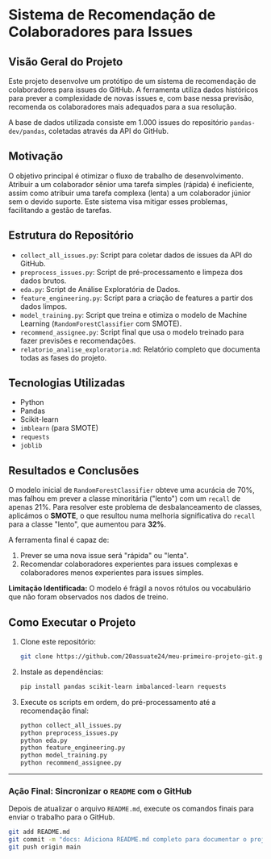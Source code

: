 # Sistema de Recomendação de Colaboradores para Issues

## Visão Geral do Projeto

Este projeto desenvolve um protótipo de um sistema de recomendação de colaboradores para issues do GitHub. A ferramenta utiliza dados históricos para prever a complexidade de novas issues e, com base nessa previsão, recomenda os colaboradores mais adequados para a sua resolução.

A base de dados utilizada consiste em 1.000 issues do repositório `pandas-dev/pandas`, coletadas através da API do GitHub.

## Motivação

O objetivo principal é otimizar o fluxo de trabalho de desenvolvimento. Atribuir a um colaborador sênior uma tarefa simples (rápida) é ineficiente, assim como atribuir uma tarefa complexa (lenta) a um colaborador júnior sem o devido suporte. Este sistema visa mitigar esses problemas, facilitando a gestão de tarefas.

## Estrutura do Repositório

* `collect_all_issues.py`: Script para coletar dados de issues da API do GitHub.
* `preprocess_issues.py`: Script de pré-processamento e limpeza dos dados brutos.
* `eda.py`: Script de Análise Exploratória de Dados.
* `feature_engineering.py`: Script para a criação de features a partir dos dados limpos.
* `model_training.py`: Script que treina e otimiza o modelo de Machine Learning (`RandomForestClassifier` com SMOTE).
* `recommend_assignee.py`: Script final que usa o modelo treinado para fazer previsões e recomendações.
* `relatorio_analise_exploratoria.md`: Relatório completo que documenta todas as fases do projeto.

## Tecnologias Utilizadas

* Python
* Pandas
* Scikit-learn
* `imblearn` (para SMOTE)
* `requests`
* `joblib`

## Resultados e Conclusões

O modelo inicial de `RandomForestClassifier` obteve uma acurácia de 70%, mas falhou em prever a classe minoritária ("lento") com um `recall` de apenas 21%. Para resolver este problema de desbalanceamento de classes, aplicámos o **SMOTE**, o que resultou numa melhoria significativa do `recall` para a classe "lento", que aumentou para **32%**.

A ferramenta final é capaz de:
1.  Prever se uma nova issue será "rápida" ou "lenta".
2.  Recomendar colaboradores experientes para issues complexas e colaboradores menos experientes para issues simples.

**Limitação Identificada:** O modelo é frágil a novos rótulos ou vocabulário que não foram observados nos dados de treino.

## Como Executar o Projeto

1.  Clone este repositório:
    ```bash
    git clone https://github.com/20assuate24/meu-primeiro-projeto-git.git
    ```
2.  Instale as dependências:
    ```bash
    pip install pandas scikit-learn imbalanced-learn requests
    ```
3.  Execute os scripts em ordem, do pré-processamento até a recomendação final:
    ```bash
    python collect_all_issues.py
    python preprocess_issues.py
    python eda.py
    python feature_engineering.py
    python model_training.py
    python recommend_assignee.py
    ```

---

### **Ação Final: Sincronizar o `README` com o GitHub**

Depois de atualizar o arquivo `README.md`, execute os comandos finais para enviar o trabalho para o GitHub.

```bash
git add README.md
git commit -m "docs: Adiciona README.md completo para documentar o projeto"
git push origin main